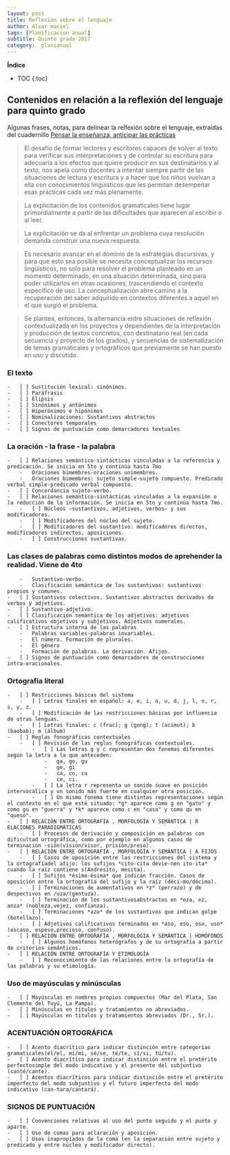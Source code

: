 ```yaml
---
layout: post
title: Reflexión sobre el lenguaje
author: Alvar maciel
tags: [Planificacion anual]
subtitle: Quinto grado 2017
category:  planianual
---
```


**Índice**
* TOC
{:toc}



## Contenidos en relación a la reflexión del lenguaje para quinto grado

Algunas frases, notas, para delinear la relfexión sobre el lenguaje, extraidas del cuadernillo [Pensar la enseñanza, anticipar las prácticas]({{site.url}}{site.baseurl}}/assets/cuadernillo1.pdf)

>El desafío de formar lectores y escritores capaces de volver al texto para verificar sus interpretaciones y de controlar su escritura para adecuarla a los efectos que quiere producir en sus destinatarios y al texto, nos apela como docentes a intentar siempre partir de las situaciones de lectura y escritura y a hacer que los niños vuelvan a ella con conocimientos lingüísticos que les permitan desempeñar esas prácticas cada vez más plenamente.

>La explicitación de los contenidos gramaticales tiene lugar primordialmente a partir de las dificultades que aparecen al escribir o al leer.

>La explicitación se da al enfrentar un problema cuya resolución demanda construir una nueva respuesta.

>Es necesario avanzar en el dominio de la estrategias discursivas, y para que esto sea posible se necesita conceptualizar los recursos lingüísticos, no sólo para resolver el problema planteado en un momento determinado, en una situación determinada, sino para poder utilizarlos en otras ocasiones, trascendiendo el contexto específico de uso. La conceptualización abre camino a la recuperación del saber adquirido en contextos diferentes a aquel en el que surgió el problema. 

>Se plantea, entonces, la alternancia entre situaciones de reflexión contextualizada en los proyectos y dependientes de la interpretación y producción de textos concretos, con destinatario real (en cada secuencia y proyecto de los grados), y secuencias de sistematización de temas gramaticales y ortográficos que previamente se han puesto en uso y discutido. 

<!--
> -   Quehaceres del escritor y adquisición del conocimiento ortográfico
>     -   Establecer parentescos lexicales para resolver dudas ortográficas.
>     -   Recurrir a la morfología de las palabras para resolver dudas
>     -   Recurrir a la etimología de las palabras para resolver dudas ortográficas.
>     -   Adoptar el diccionario, cuando es necesario, como material de consulta ortográfica.
>     -   Resolver los problemas que plantea la opción entre mayúsculas y minúsculas y emplearlas convencionalmente.
>     -   Resolver los problemas de tildación y usarla convencionalmente.
> 
> &#x2013; Diseño Curricular para la escuela primaria. Segundo Ciclo. C. A. B. A. 
//-->


### El texto
    -   [ ] Sustitución lexical: sinónimos.
    -   [ ] Paráfrasis
    -   [ ] Elipsis
    -   [ ] Sinónimos y antónimos
    -   [ ] Hiperónimos e hipónimos
    -   [ ] Nominalizaciones: Sustantivos abstractos
    -   [ ] Conectores temporales
    -   [ ] Signos de puntuación como demarcadores textuales
### La oración - la frase - la palabra
    -   [ ] Relaciones semántico-sintácticas vinculadas a la referencia y predicación. Se inicia en 5to y continúa hasta 7mo
        -   Oraciones bimembres-oraciones unimembres.
        -   Oraciones bimembres: sujeto simple-sujeto compuesto. Predicado verbal simple-predicado verbal compuesto.
    -   [ ] Concordancia sujeto-verbo.
    -   [ ] Relaciones semántico-sintácticas vinculadas a la expansión o la reducción de la información. Se inicia en 5to y continúa hasta 7mo.
        -   [ ] Núcleos –sustantivos, adjetivos, verbos– y sus modificadores.
        -   [ ] Modificadores del núcleo del sujeto.
        -   [ ] Modificadores del sustantivo: modificadores directos, modificadores indirectos, aposiciones.
        -   [ ] Construcciones sustantivas.
### Las clases de palabras como distintos modos de aprehender la realidad. Viene de 4to
        -   Sustantivo-verbo.
        -   Clasificación semántica de los sustantivos: sustantivos propios y comunes.
    -   [ ] Sustantivos colectivos. Sustantivos abstractos derivados de verbos y adjetivos.
    -   [ ] Sustantivo-adjetivo.
    -   [ ] Clasificación semántica de los adjetivos: adjetivos calificativos objetivos y subjetivos. Adjetivos numerales.
    -   [ ] Estructura interna de las palabras
        -   Palabras variables-palabras invariables.
        -   El número. Formación de plurales.
        -   El género
        -   Formación de palabras. La derivación. Afijos.
    -   [ ] Signos de puntuación como demarcadores de construcciones intra-oracionales.
### Ortografía literal
    -   [ ] Restricciones básicas del sistema
        -   [ ] Letras finales en español: a, e, i, o, u, d, j, l, n, r, s, y, z.
        -   [ ] Modificación de las restricciones básicas por influencia de otras lenguas.
        -   [ ] Letras finales: c (frac); g (gong); t (acimut); b (baobab); m (álbum)
    -   [ ] Reglas fonográficas contextuales
        -   [ ] Revisión de las reglas fonográficas contextuales.
            -   [ ] Las letras g y c representan dos fonemas diferentes según la letra a la que anteceden:
                -   ga, go, gu
                -   ge, gi
                -   ca, co, cu
                -   ce, ci.
            -   [ ] La letra r representa un sonido suave en posición intervocálica y un sonido más fuerte en cualquier otra posición.
            -   [ ] Un mismo fonema tiene distintas representaciones según el contexto en el que esté situado: *g* aparece como g en "gato" y como gu en "guerra" y *k* aparece como c en "casa" y como qu en "queso".
    -   [ ] RELACIÓN ENTRE ORTOGRAFÍA , MORFOLOGÍA Y SEMÁNTICA | R ELACIONES PARADIGMÁTICAS
        -   [ ] Procesos de derivación y composición en palabras con dificultad ortográfica, como por ejemplo en algunos casos de terminación -sión(visión/visor, prisión/preso).
    -   [ ] RELACIÓN ENTRE ORTOGRAFÍA , MORFOLOGÍA Y SEMÁNTICA | A FIJOS
        -   [ ] Casos de oposición entre las restricciones del sistema y la ortografíadel afijo: los sufijos *cito-cita devie-nen ito-ita* cuando la raíz contiene s(Andresito, mesita).
        -   [ ] Sufijos *ésimo-ésima* que indican fracción. Casos de oposición entre la ortografía del sufijo y la raíz (déci-mo/décima).
        -   [ ] Terminaciones de aumentativos en *z* (perrazo) y de despectivos en /uza/(gentuza).
        -   [ ] Terminación de los sustantivosabstractos en *eza, ez, anza* (nobleza,vejez, confianza).
        -   [ ] Terminaciones *azo* de los sustantivos que indican golpe (botellazo).
        -   [ ] Adjetivos calificativos terminados en *aso, eso, oso, uso* (escaso, espeso,precioso, confuso).
    -   [ ] RELACIÓN ENTRE ORTOGRAFÍA , MORFOLOGÍA Y SEMÁNTICA | HOMÓFONOS
        -   [ ] Algunos homófonos heterógrafos y de su ortografía a partir de criterios semánticos.
    -   [ ] RELACIÓN ENTRE ORTOGRAFÍA Y ETIMOLOGÍA
        -   [ ] Reconocimiento de las relaciones entre la ortografía de las palabras y su etimología.
### Uso de mayúsculas y minúsculas
    -   [ ] Mayúsculas en nombres propios compuestos (Mar del Plata, San Clemente del Tuyú, La Pampa).
    -   [ ] Minúsculas en títulos y tratamientos no abreviados.
    -   [ ] Mayúsculas en títulos y tratamientos abreviados (Dr., Sr.).
### ACENTUACIÓN ORTOGRÁFICA
    -   [ ] Acento diacrítico para indicar distinción entre categorías gramaticales(él/el, mí/mi, sé/se, té/te, sí/si, tú/tu).
    -   [ ] Acento diacrítico para indicar distinción entre el pretérito perfectosimple del modo indicativo y el presente del subjuntivo (canté/cante).
    -   [ ] Acentos diacríticos para indicar distinción entre el pretérito imperfecto del modo subjuntivo y el futuro imperfecto del modo indicativo (can-tara/cantará).
### SIGNOS DE PUNTUACIÓN
    -   [ ] Convenciones relativas al uso del punto seguido y el punto y aparte.
    -   [ ] Uso de comas para aclaración y aposición.
    -   [ ] Usos inapropiados de la coma (en la separación entre sujeto y predicado y entre núcleo y modificador directo).

